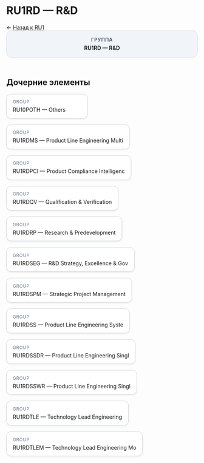 # RU1RD — R&amp;D
<p class="cc-breadcrumb">← <a href='../../level_01/RU1/'>Назад к RU1</a></p>
<style>
.cc-container { display: flex; flex-direction: column; gap: 1.5rem; }
.cc-breadcrumb { margin: 0; }
.cc-parent { padding: 1rem 1.25rem; border-radius: 12px; background: #f1f5f9; border: 1px solid #d8dee9; text-align: center; font-weight: 600; }
.cc-parent .cc-tag { font-size: 0.8rem; text-transform: uppercase; color: #475569; letter-spacing: 0.06em; }
.cc-children { display: flex; flex-wrap: wrap; gap: 1rem; }
.cc-tile { display: block; min-width: 180px; padding: 0.85rem 1rem; border-radius: 12px; border: 1px solid #d1d5db; background: #ffffff; box-shadow: 0 2px 4px rgba(15, 23, 42, 0.08); transition: transform 0.1s ease, box-shadow 0.1s ease; color: inherit; text-decoration: none; }
.cc-tile:hover { transform: translateY(-2px); box-shadow: 0 6px 12px rgba(15, 23, 42, 0.15); }
.cc-tile-leaf { background: #f8fafc; }
.cc-tag { font-size: 0.7rem; color: #64748b; text-transform: uppercase; letter-spacing: 0.08em; margin-bottom: 0.3rem; }
.cc-person { margin-top: 0.35rem; font-size: 0.8rem; color: #1f2937; }
</style>
<div class='cc-container'>
  <div class='cc-parent'>
    <div class='cc-tag'>Группа</div>
    <div>RU1RD — R&amp;D</div>
  </div>
  <div>
    <h2>Дочерние элементы</h2>
<div class='cc-children'><a class='cc-tile' href='../../level_03/RU10POTH/'><div class='cc-tag'>GROUP</div><div>RU10POTH — Others</div></a><a class='cc-tile' href='../../level_03/RU1RDMS/'><div class='cc-tag'>GROUP</div><div>RU1RDMS — Product Line Engineering Multi</div></a><a class='cc-tile' href='../../level_03/RU1RDPCI/'><div class='cc-tag'>GROUP</div><div>RU1RDPCI — Product Compliance Intelligenc</div></a><a class='cc-tile' href='../../level_03/RU1RDQV/'><div class='cc-tag'>GROUP</div><div>RU1RDQV — Qualification &amp; Verification</div></a><a class='cc-tile' href='../../level_03/RU1RDRP/'><div class='cc-tag'>GROUP</div><div>RU1RDRP — Research &amp; Predevelopment</div></a><a class='cc-tile' href='../../level_03/RU1RDSEG/'><div class='cc-tag'>GROUP</div><div>RU1RDSEG — R&amp;D Strategy, Excellence &amp; Gov</div></a><a class='cc-tile' href='../../level_03/RU1RDSPM/'><div class='cc-tag'>GROUP</div><div>RU1RDSPM — Strategic Project Management</div></a><a class='cc-tile' href='../../level_03/RU1RDSS/'><div class='cc-tag'>GROUP</div><div>RU1RDSS — Product Line Engineering Syste</div></a><a class='cc-tile' href='../../level_03/RU1RDSSDR/'><div class='cc-tag'>GROUP</div><div>RU1RDSSDR — Product Line Engineering Singl</div></a><a class='cc-tile' href='../../level_03/RU1RDSSWR/'><div class='cc-tag'>GROUP</div><div>RU1RDSSWR — Product Line Engineering Singl</div></a><a class='cc-tile' href='../../level_03/RU1RDTLE/'><div class='cc-tag'>GROUP</div><div>RU1RDTLE — Technology Lead Engineering</div></a><a class='cc-tile' href='../../level_03/RU1RDTLEM/'><div class='cc-tag'>GROUP</div><div>RU1RDTLEM — Technology Lead Engineering Mo</div></a></div>
  </div>
</div>
